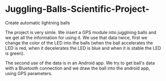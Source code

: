 # Juggling-Balls-Scientific-Project-
Create automatic lightning balls

The project is very simle. We insert a GPS module into jugglning balls and we get all the information for using it. We use that data twice, first we change the color of the LED into the balls (when the ball accelerates the LED is red, when it decelerates the LED is blue and when it is stable the LED is green).

The second use of the data is in an Android app. We try to get ball's data with a Bluetooth connection and we draw the ball into the android app, using GPS parameters.
